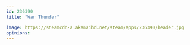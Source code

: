 ```yaml
---
id: 236390
title: "War Thunder"

image: https://steamcdn-a.akamaihd.net/steam/apps/236390/header.jpg
opinions:
---
```

